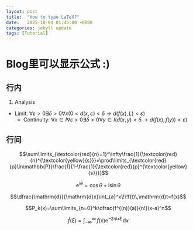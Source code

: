 ```yaml
---
layout: post
title:  "How to type LaTeX?"
date:   2025-10-04 01:45:00 +0800
categories: jekyll update
tags: [Tutorial]
---
```


# Blog里可以显示公式 :)

## 行内

1. Analysis
  - Limit: $\forall\varepsilon>0\exists\delta>0\forall x(0<d(x,c)<\delta\rightarrow d(f(x),L)<\varepsilon)$
      - Continuity: $\forall x\in I\forall\varepsilon>0\exists\delta>0\forall y\in I(d(x,y)<\delta\rightarrow d(f(x),f(y))<\varepsilon)$

## 行间 

$$\sum\limits_{\textcolor{red}{n}=1}^\infty\frac{1}{\textcolor{red}{n}^{\textcolor{yellow}{s}}}=\prod\limits_{\textcolor{red}{p}\in\mathbb{P}}\frac{1}{1-\frac{1}{\textcolor{red}{p}^{\textcolor{yellow}{s}}}}$$

$$\mathrm{e}^{\mathrm{i}\theta}=\cos\theta+\mathrm{i}\sin\theta$$

$$\dfrac{\mathrm{d}}{\mathrm{d}x}\int_{a}^x\!\!f(t)\,\mathrm{d}t=f(x)$$
 
$$P_k(x)=\sum\limits_{n=0}^k\dfrac{f^{(n)}(a)}{n!}(x-a)^n$$

$$\hat{f}(\xi)=\int_{-\infty}^{\infty}\!\!f(x)\mathrm{e}^{-2\pi \mathrm{i}x\xi}\,\mathrm{d}x$$
